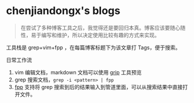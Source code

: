 # chenjiandongx's blogs

> 在尝试了多种博客工具之后，我觉得还是要回归本真。博客应该要随心随性，易于编写和维护，所以决定使用比较有趣的方式来实现。

工具栈是 grep+vim+fpp ，在每篇博客标题下为该文章打 Tags，便于搜索。

日常工作流

1. vim 编辑文档，markdown 文档可以使用 [grip](https://github.com/joeyespo/grip) 工具预览
2. grep 搜索文档，`grep -i <pattern> | fpp`
3. [fpp](https://github.com/facebook/PathPicker) 支持将 grep 搜索到后的结果输入到管道里面，可以从搜索结果中直接打开文件。

